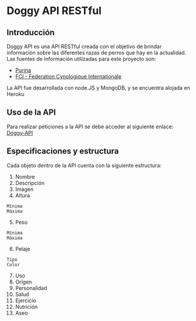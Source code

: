 # Doggy API RESTful

## Introducción

Doggy API es una API RESTful creada con el objetivo de brindar información sobre las diferentes razas de perros que hay en la actualidad.
Las fuentes de información utilizadas para este proyecto son:
*  [Purina](https://purina.es/perros/razas-de-perro/tipos-de-razas-de-perro)
*  [FCI - Federation Cynologique Internationale](http://www.fci.be/es/)

La API fue desarrollada con node.JS y MongoDB, y se encuentra alojada en Heroku

## Uso de la API

Para realizar peticiones a la API se debe acceder al siguiente enlace: [Doggy-API](https://doggy-api.herokuapp.com/api/dogs)

## Especificaciones y estructura

Cada objeto dentro de la API cuenta con la siguiente estructura:
  1. Nombre
  2. Descripción
  3. Imagen
  4. Altura
  
    Mínima
    Máxima
    
  5. Peso
  
    Mínima
    Máxima
    
  6. Pelaje
  
    Tipo
    Color
    
  7. Uso
  8. Origen
  9. Personalidad
  10. Salud
  11. Ejercicio
  12. Nutrición
  13. Aseo
